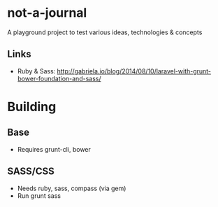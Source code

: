 not-a-journal
=============

A playground project to test various ideas, technologies &amp; concepts

Links
-----
- Ruby & Sass: http://gabriela.io/blog/2014/08/10/laravel-with-grunt-bower-foundation-and-sass/

Building
========

Base
----
- Requires grunt-cli, bower

SASS/CSS
--------
- Needs ruby, sass, compass (via gem)
- Run grunt sass

